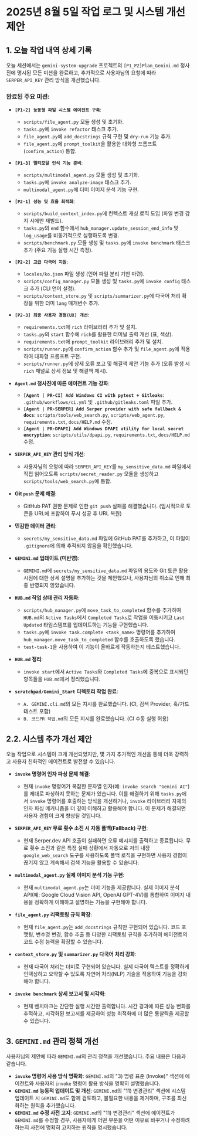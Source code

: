 # 2025년 8월 5일 작업 로그 및 시스템 개선 제안

## 1. 오늘 작업 내역 상세 기록

오늘 세션에서는 `gemini-system-upgrade` 프로젝트의 `[P1_P2]Plan_Gemini.md` 청사진에 명시된 모든 미션을 완료하고, 추가적으로 사용자님의 요청에 따라 `SERPER_API_KEY` 관리 방식을 개선했습니다.

### 완료된 주요 미션:

*   **`[P1-2] 능동형 파일 시스템 에이전트 구축`**:
    *   `scripts/file_agent.py` 모듈 생성 및 초기화.
    *   `tasks.py`에 `invoke refactor` 태스크 추가.
    *   `file_agent.py`에 `add_docstrings` 규칙 구현 및 `dry-run` 기능 추가.
    *   `file_agent.py`에 `prompt_toolkit`을 활용한 대화형 프롬프트(`confirm_action`) 통합.

*   **`[P1-3] 멀티모달 인식 기능 준비`**:
    *   `scripts/multimodal_agent.py` 모듈 생성 및 초기화.
    *   `tasks.py`에 `invoke analyze-image` 태스크 추가.
    *   `multimodal_agent.py`에 더미 이미지 분석 기능 구현.

*   **`[P2-1] 성능 및 효율 최적화`**:
    *   `scripts/build_context_index.py`에 컨텍스트 캐싱 로직 도입 (파일 변경 감지 시에만 재빌드).
    *   `tasks.py`의 `end` 함수에서 `hub_manager.update_session_end_info` 및 `log_usage`를 비동기적으로 실행하도록 변경.
    *   `scripts/benchmark.py` 모듈 생성 및 `tasks.py`에 `invoke benchmark` 태스크 추가 (주요 기능 실행 시간 측정).

*   **`[P2-2] 고급 다국어 지원`**:
    *   `locales/ko.json` 파일 생성 (언어 파일 분리 기반 마련).
    *   `scripts/config_manager.py` 모듈 생성 및 `tasks.py`에 `invoke config` 태스크 추가 (CLI 언어 설정).
    *   `scripts/context_store.py` 및 `scripts/summarizer.py`에 다국어 처리 확장을 위한 더미 `lang` 매개변수 추가.

*   **`[P2-3] 최종 사용자 경험(UX) 개선`**:
    *   `requirements.txt`에 `rich` 라이브러리 추가 및 설치.
    *   `tasks.py`의 `start` 함수에 `rich`를 활용한 터미널 출력 개선 (표, 색상).
    *   `requirements.txt`에 `prompt_toolkit` 라이브러리 추가 및 설치.
    *   `scripts/runner.py`에 `confirm_action` 함수 추가 및 `file_agent.py`에 적용하여 대화형 프롬프트 구현.
    *   `scripts/runner.py`에 상세 오류 보고 및 해결책 제안 기능 추가 (오류 발생 시 `rich` 패널로 상세 정보 및 해결책 제시).

*   **`Agent.md` 청사진에 따른 에이전트 기능 강화**:
    *   **`[Agent | PR-CI] Add Windows CI with pytest + Gitleaks`**: `.github/workflows/ci.yml` 및 `.github/gitleaks.toml` 파일 추가.
    *   **`[Agent | PR-SERPER] Add Serper provider with safe fallback & docs`**: `scripts/tools/web_search.py`, `scripts/web_agent.py`, `requirements.txt`, `docs/HELP.md` 수정.
    *   **`[Agent | PR-DPAPI] Add Windows DPAPI utility for local secret encryption`**: `scripts/utils/dpapi.py`, `requirements.txt`, `docs/HELP.md` 수정.

*   **`SERPER_API_KEY` 관리 방식 개선**:
    *   사용자님의 요청에 따라 `SERPER_API_KEY`를 `my_sensitive_data.md` 파일에서 직접 읽어오도록 `scripts/secret_reader.py` 모듈을 생성하고 `scripts/tools/web_search.py`에 통합.

*   **Git `push` 문제 해결**:
    *   GitHub PAT 권한 문제로 인한 `git push` 실패를 해결했습니다. (임시적으로 토큰을 URL에 포함하여 푸시 성공 후 URL 복원)
*   **민감한 데이터 관리**:
    *   `secrets/my_sensitive_data.md` 파일에 GitHub PAT를 추가하고, 이 파일이 `.gitignore`에 의해 추적되지 않음을 확인했습니다.
*   **`GEMINI.md` 업데이트 (미반영)**:
    *   `GEMINI.md`에 `secrets/my_sensitive_data.md` 파일의 용도와 Git 토큰 활용 시점에 대한 상세 설명을 추가하는 것을 제안했으나, 사용자님의 취소로 인해 최종 반영되지 않았습니다.
*   **`HUB.md` 작업 상태 관리 자동화**:
    *   `scripts/hub_manager.py`에 `move_task_to_completed` 함수를 추가하여 `HUB.md`의 `Active Tasks`에서 `Completed Tasks`로 작업을 이동시키고 `Last Updated` 타임스탬프를 업데이트하는 기능을 구현했습니다.
    *   `tasks.py`에 `invoke task.complete <task_name>` 명령어를 추가하여 `hub_manager.move_task_to_completed` 함수를 호출하도록 했습니다.
    *   `test-task-1`을 사용하여 이 기능이 올바르게 작동하는지 테스트했습니다.
*   **`HUB.md` 정리**:
    *   `invoke start`에서 `Active Tasks`와 `Completed Tasks`에 중복으로 표시되던 항목들을 `HUB.md`에서 정리했습니다.
*   **`scratchpad/Gemini_Start` 디렉토리 작업 완료**:
    *   `A. GEMINI.cli.md`의 모든 지시를 완료했습니다. (CI, 검색 Provider, 훅/가드 테스트 포함)
    *   `B. 코드PR 작업.md`의 모든 지시를 완료했습니다. (CI 수동 실행 허용)

## 2.2. 시스템 추가 개선 제안

오늘 작업으로 시스템이 크게 개선되었지만, 몇 가지 추가적인 개선을 통해 더욱 강력하고 사용자 친화적인 에이전트로 발전할 수 있습니다.

*   **`invoke` 명령어 인자 파싱 문제 해결**:
    *   현재 `invoke` 명령어가 복잡한 문자열 인자(예: `invoke search "Gemini AI"`)를 제대로 파싱하지 못하는 문제가 있습니다. 이를 해결하기 위해 `tasks.py`에서 `invoke` 명령어를 호출하는 방식을 개선하거나, `invoke` 라이브러리 자체의 인자 파싱 메커니즘을 더 깊이 이해하고 활용해야 합니다. 이 문제가 해결되면 사용자 경험이 크게 향상될 것입니다.

*   **`SERPER_API_KEY` 무료 횟수 소진 시 자동 폴백(Fallback) 구현**:
    *   현재 Serper.dev API 호출이 실패하면 오류 메시지를 출력하고 종료됩니다. 무료 횟수 소진과 같은 특정 실패 상황에서 자동으로 저의 내장 `google_web_search` 도구를 사용하도록 폴백 로직을 구현하면 사용자 경험이 끊기지 않고 계속해서 검색 기능을 활용할 수 있습니다.

*   **`multimodal_agent.py` 실제 이미지 분석 기능 구현**:
    *   현재 `multimodal_agent.py`는 더미 기능을 제공합니다. 실제 이미지 분석 API(예: Google Cloud Vision API, OpenAI GPT-4V)를 통합하여 이미지 내용을 정확하게 이해하고 설명하는 기능을 구현해야 합니다.

*   **`file_agent.py` 리팩토링 규칙 확장**:
    *   현재 `file_agent.py`는 `add_docstrings` 규칙만 구현되어 있습니다. 코드 포맷팅, 변수명 변경, 함수 추출 등 다양한 리팩토링 규칙을 추가하여 에이전트의 코드 수정 능력을 확장할 수 있습니다.

*   **`context_store.py` 및 `summarizer.py` 다국어 처리 강화**:
    *   현재 다국어 처리는 더미로 구현되어 있습니다. 실제 다국어 텍스트를 정확하게 인덱싱하고 요약할 수 있도록 자연어 처리(NLP) 기술을 적용하여 기능을 강화해야 합니다.

*   **`invoke benchmark` 상세 보고서 및 시각화**:
    *   현재 벤치마크는 간단한 실행 시간만 출력합니다. 시간 경과에 따른 성능 변화를 추적하고, 시각화된 보고서를 제공하여 성능 최적화에 더 많은 통찰력을 제공할 수 있습니다.

## 3. `GEMINI.md` 관리 정책 개선

사용자님의 제안에 따라 `GEMINI.md`의 관리 정책을 개선했습니다. 주요 내용은 다음과 같습니다.

*   **`invoke` 명령어 사용 방식 명확화**: `GEMINI.md`의 "3) 명령 표준 (Invoke)" 섹션에 에이전트와 사용자의 `invoke` 명령어 활용 방식을 명확히 설명했습니다.
*   **`GEMINI.md` 능동적 업데이트 및 개선**: `GEMINI.md`의 "11) 변경관리" 섹션에 시스템 업데이트 시 `GEMINI.md`도 함께 검토하고, 불필요한 내용을 제거하며, 구조를 최신화하는 원칙을 추가했습니다.
*   **`GEMINI.md` 수정 사전 고지**: `GEMINI.md`의 "11) 변경관리" 섹션에 에이전트가 `GEMINI.md`를 수정할 경우, 사용자에게 어떤 부분을 어떤 이유로 바꾸거나 수정하려 하는지 사전에 명확히 고지하는 원칙을 명시했습니다.